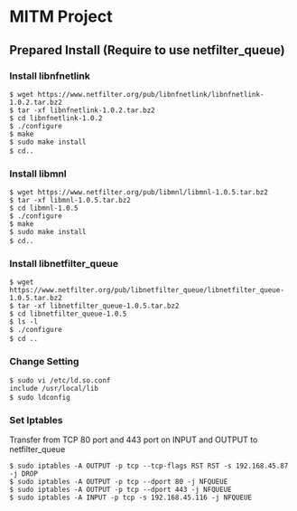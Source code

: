 # MITM Project

## Prepared Install (Require to use netfilter_queue)
### Install libnfnetlink
<pre>
<code>$ wget https://www.netfilter.org/pub/libnfnetlink/libnfnetlink-1.0.2.tar.bz2  
$ tar -xf libnfnetlink-1.0.2.tar.bz2  
$ cd libnfnetlink-1.0.2  
$ ./configure  
$ make  
$ sudo make install  
$ cd..</code>   
</pre>

### Install libmnl
<pre>
<code>$ wget https://www.netfilter.org/pub/libmnl/libmnl-1.0.5.tar.bz2  
$ tar -xf libmnl-1.0.5.tar.bz2  
$ cd libmnl-1.0.5  
$ ./configure  
$ make  
$ sudo make install  
$ cd..</code>  
</pre>

### Install libnetfilter_queue
<pre>
<code>$ wget https://www.netfilter.org/pub/libnetfilter_queue/libnetfilter_queue-1.0.5.tar.bz2  
$ tar -xf libnetfilter_queue-1.0.5.tar.bz2  
$ cd libnetfilter_queue-1.0.5  
$ ls -l  
$ ./configure  
$ cd ..</code>  
</pre>

### Change Setting
<pre>
<code>$ sudo vi /etc/ld.so.conf  
include /usr/local/lib  
$ sudo ldconfig</code>  
</pre>

### Set Iptables
Transfer from TCP 80 port and 443 port on INPUT and OUTPUT to netfilter_queue
<pre>
<code>$ sudo iptables -A OUTPUT -p tcp --tcp-flags RST RST -s 192.168.45.87 -j DROP
$ sudo iptables -A OUTPUT -p tcp --dport 80 -j NFQUEUE
$ sudo iptables -A OUTPUT -p tcp --dport 443 -j NFQUEUE
$ sudo iptables -A INPUT -p tcp -s 192.168.45.116 -j NFQUEUE</code>
</pre>
